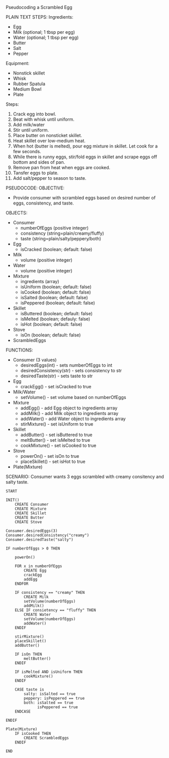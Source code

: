 Pseudocoding a Scrambled Egg

PLAIN TEXT STEPS:
Ingredients:
- Egg
- Milk (optional; 1 tbsp per egg)
- Water (optional; 1 tbsp per egg)
- Butter
- Salt
- Pepper

Equipment:
- Nonstick skillet
- Whisk
- Rubber Spatula
- Medium Bowl
- Plate

Steps:
1. Crack egg into bowl.
2. Beat with whisk until uniform.
3. Add milk/water
4. Stir until uniform.
3. Place butter on nonsticket skillet.
4. Heat skillet over low-medium heat.
5. When hot (butter is melted), pour egg mixture in skillet. Let cook for a few seconds.
6. While there is runny eggs, stir/fold eggs in skillet and scrape eggs off bottom and sides of pan.
7. Remove pan from heat when eggs are cooked.
8. Tansfer eggs to plate.
9. Add salt/pepper to season to taste.

PSEUDOCODE:
OBJECTIVE:
* Provide consumer with scrambled eggs based on desired number of eggs, consistency, and taste.

OBJECTS:
* Consumer
    - numberOfEggs (positive integer)
    - consistency (string=plain/creamy/fluffy)
    - taste (string=plain/salty/peppery/both)
* Egg
    - isCracked (boolean; default: false)
* Milk
    - volume (positive integer)
* Water
    - volume (positive integer)
* Mixture
    - ingredients (array)
    - isUniform (boolean; default: false)
    - isCooked (boolean; default: false)
    - isSalted (boolean; default: false)
    - isPeppered (boolean; default: false)
* Skillet
    - isButtered (boolean; default: false)
    - isMelted (boolean; defauly: false)
    - isHot (boolean; default: false)
* Stove
    - isOn (boolean; default: false)
* ScrambledEggs


FUNCTIONS:
* Consumer (3 values)
    - desiredEggs(int) - sets numberOfEggs to int
    - desiredConsistency(str) - sets consistency to str
    - desiredTaste(str) - sets taste to str
* Egg 
    - crackEgg() - set isCracked to true
* Milk/Water
    - setVolume() - set volume based on numberOfEggs
* Mixture
    - addEgg() - add Egg object to ingredients array
    - addMilk() - add Milk object to ingredients array
    - addWater() - add Water object to ingredients array
    - stirMixture() - set isUniform to true
* Skillet
    - addButter() - set isButtered to true
    - meltButter() - set isMelted to true
    - cookMixture() - set isCooked to true
* Stove
    - powerOn() - set isOn to true
    - placeSkillet() - set isHot to true
* Plate(Mixture)


SCENARIO:
Consumer wants 3 eggs scrambled with creamy consitency and salty taste.

```
START

INIT()
    CREATE Consumer
    CREATE Mixture
    CREATE Skillet
    CREATE Butter
    CREATE Stove

Consumer.desiredEggs(3)
Consumer.desiredConsistency("creamy")
Consumer.desiredTaste("salty")

IF numberOfEggs > 0 THEN

    powerOn()

    FOR x in numberOfEggs
        CREATE Egg
        crackEgg
        addEgg
    ENDFOR

    IF consistency == "creamy" THEN
        CREATE Milk
        setVolume(numberOfEggs)
        addMilk()
    ELSE IF consietency == "fluffy" THEN
        CREATE Water
        setVolume(numberOfEggs)
        addWater()
    ENDIF

    stirMixture()
    placeSkillet()
    addButter()

    IF isOn THEN
        meltButter()
    ENDIF

    IF isMelted AND isUniform THEN
        cookMixture()
    ENDIF

    CASE taste is
        salty: isSalted == true
        peppery: isPeppered == true
        both: isSalted == true
              isPeppered == true
    ENDCASE

ENDIF

Plate(Mixture)
    IF isCooked THEN
        CREATE ScrambledEggs
    ENDIF

END
```